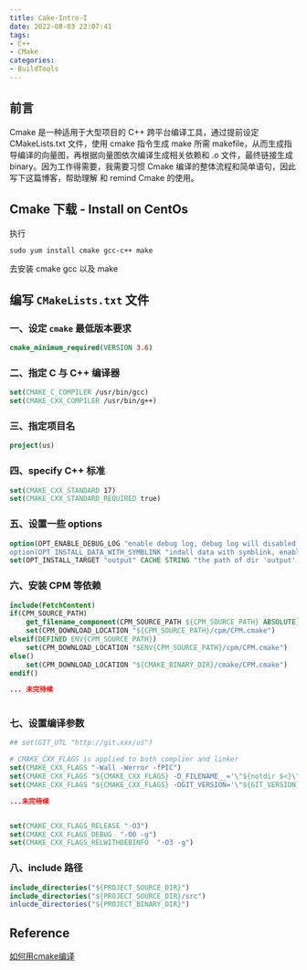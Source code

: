 ```yaml
---
title: Cake-Intro-I
date: 2022-08-03 22:07:41
tags: 
- C++
- CMake
categories:
- BuildTools
---
```




## 前言

Cmake 是一种适用于大型项目的 C++ 跨平台编译工具，通过提前设定 CMakeLists.txt 文件，使用 cmake 指令生成 make 所需 makefile，从而生成指导编译的向量图，再根据向量图依次编译生成相关依赖和 .o 文件，最终链接生成 binary。因为工作得需要，我需要习惯 Cmake 编译的整体流程和简单语句，因此写下这篇博客，帮助理解 和 remind Cmake 的使用。



## Cmake 下载 - Install on CentOs

执行

```shell
sudo yum install cmake gcc-c++ make
```

去安装 cmake gcc 以及 make



## 编写 `CMakeLists.txt` 文件

### 一、设定 `cmake` 最低版本要求

```cmake
cmake_minimum_required(VERSION 3.6)
```

### 二、指定 C 与 C++ 编译器

```cmake
set(CMAKE_C_COMPILER /usr/bin/gcc)
set(CMAKE_CXX_COMPILER /usr/bin/g++)
```

### 三、指定项目名

```cmake
project(us)
```

### 四、specify C++ 标准

```cmake
set(CMAKE_CXX_STANDARD 17)
set(CMAKE_CXX_STANDARD_REQUIRED true)
```

### 五、设置一些 options

```cmake
option(OPT_ENABLE_DEBUG_LOG "enable debug log, debug log will disabled by default..", OFF)
option(OPT_INSTALL_DATA_WITH_SYMBLINK "indall data with symblink, enable by default" ON)
set(OPT_INSTALL_TARGET "output" CACHE STRING "the path of dir 'output', 'output' by default")
```

### 六、安装 CPM 等依赖

```cmake
include(FetchContent)
if(CPM_SOURCE_PATH)
    get_filename_component(CPM_SOURCE_PATH ${CPM_SOURCE_PATH} ABSOLUTE)
    set(CPM_DOWNLOAD_LOCATION "${CPM_SOURCE_PATH}/cpm/CPM.cmake")
elseif(DEFINED ENV{CPM_SOURCE_PATH})
    set(CPM_DOWNLOAD_LOCATION "$ENV{CPM_SOURCE_PATH}/cpm/CPM.cmake")
else()
    set(CPM_DOWNLOAD_LOCATION "${CMAKE_BINARY_DIR}/cmake/CPM.cmake")
endif()

... 未完待续
    
```

### 七、设置编译参数

```cmake
## set(GIT_UTL "http://git.xxx/us")

# CMAKE_CXX_FLAGS is applied to both complier and linker
set(CMAKE_CXX_FLAGS "-Wall -Werror -fPIC")
set(CMAKE_CXX_FLAGS "${CMAKE_CXX_FLAGS} -D_FILENAME__='\"${notdir $<}\"'")
set(CMAKE_CXX_FLAGS "${CMAKE_CXX_FLAGS} -DGIT_VERSION='\"${GIT_VERSION}\"'")

...未完待续


set(CMAKE_CXX_FLAGS_RELEASE "-O3")
set(CMAKE_CXX_FLAGS_DEBUG  "-O0 -g")
set(CMAKE_CXX_FLAGS_RELWITHDEBINFO  "-O3 -g")

```

### 八、include 路径

```cmake
include_directories("${PROJECT_SOURCE_DIR}")
include_directories("${PROJECT_SOURCE_DIR}/src")
inlucde_directories("${PROJECT_BINARY_DIR}")
```







## Reference

[如何用cmake编译](https://zhuanlan.zhihu.com/p/59161370#:~:text=CMake%E6%98%AF%E4%B8%80%E7%A7%8D%E8%B7%A8,so(shared%20object)%EF%BC%89%E3%80%82)
